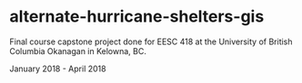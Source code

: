 # alternate-hurricane-shelters-gis

Final course capstone project done for EESC 418 at the University of British Columbia Okanagan in Kelowna, BC. 

January 2018 - April 2018
